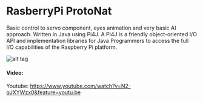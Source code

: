 # RasberryPi ProtoNat
Basic control to servo component, eyes animation and very basic AI approach. Written in Java using  Pi4J. A Pi4J is a friendly object-oriented I/O API and implementation libraries for Java Programmers to access the full I/O capabilities of the Raspberry Pi platform.

![alt tag](http://47.75.1.113/img/protonat.png)

#### Video:
Youtube: https://www.youtube.com/watch?v=N2-qJXYWzx0&feature=youtu.be

